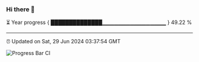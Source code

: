 ### Hi there 👋

⏳ Year progress { ██████████████▁▁▁▁▁▁▁▁▁▁▁▁▁▁▁▁ } 49.22 %

---

⏰ Updated on Sat, 29 Jun 2024 03:37:54 GMT

![Progress Bar CI](https://github.com/IshwaranRudhara/GIT-ACTION/workflows/Progress%20Bar%20CI/badge.svg)
